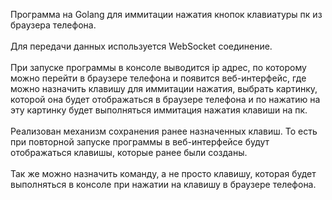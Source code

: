 Программа на Golang для иммитации нажатия кнопок клавиатуры пк из браузера телефона.
<br>
<br>
Для передачи данных используется WebSocket соединение.
<br>
<br>
При запуске программы в консоле выводится ip адрес, по которому можно перейти в браузере телефона и появится веб-интерфейс, где можно назначить клавишу для иммитации нажатия, выбрать картинку, которой она будет отображаться в браузере телефона и по нажатию на эту картинку будет выполняться иммитация нажатия клавиши на пк.
<br>
<br>
Реализован механизм сохранения ранее назначенных клавиш. То есть при повторной запуске программы в веб-интерфейсе будут отображаться клавишы, которые ранее были созданы.
<br>
<br>
Так же можно назначить команду, а не просто клавишу, которая будет выполняться в консоле при нажатии на клавишу в браузере телефона.
